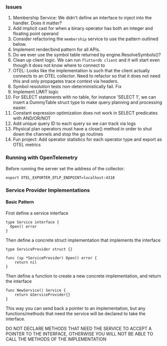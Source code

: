 
### Issues

1. Membership Service: We didn't define an interface to inject into the handler. Does it matter? 
2. Add implicit cast for when a binary operator has both an integer and floating point operand
3. Consider refactoring the `membership` service to use the pattern outlined below.
4. Implement render/bind pattern for all APIs.
5. Do we ever use the symbol table returned by engine.ResolveSymbols()?
6. Clean up client logic. We can run `flutterdb client` and it will start even though it does not know where to connect to
7. OTEL: Looks like the implementation is such that the client actually connects to an OTEL collector. Need to refactor so that it does not need this and only propagates trace context via headers.
8. Symbol resolution tests non-deterministically fail. Fix
9. Implement LIMIT logic
10. For SELECT statements with no table, for instance 'SELECT 1', we can insert a DummyTable struct type to make query planning and processing easier.
11. Constant expression optimization does not work in SELECT predicates with AND/OR/NOT
12. Add unique query ID to each query so we can track via logs
13. Physical plan operators must have a close() method in order to shut down the channels and stop the go routines
14. Fun project: Add operator statistics for each operator type and export as OTEL metrics

### Running with OpenTelemetry
Before running the server set the address of the collector:

```export OTEL_EXPORTER_OTLP_ENDPOINT=localhost:4318```

### Service Provider Implementations

#### Basic Pattern 
First define a service interface
```
type Service interface {
  Open() error
}
```

Then define a concrete struct implementation that implements the interface
```
type ServiceProvider struct {}

func (sp *ServiceProvider) Open() error {
    return nil
}
```

Then define a function to create a new concrete implementation, and return the interface
```
func NewService() Service {
    return &ServiceProvider{}
}
```

This way you can send back a pointer to an implementation, but any functions/methods 
that need the service will be declared to take the interface. 

DO NOT DECLARE METHODS THAT NEED THE SERVICE TO ACCEPT A POINTER TO THE INTERFACE, 
OTHERWISE YOU WILL NOT BE ABLE TO CALL THE METHODS OF THE IMPLEMENTATION
